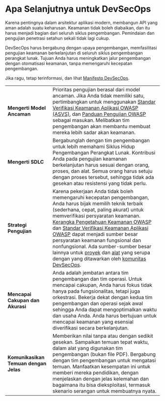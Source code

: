 # Apa Selanjutnya untuk DevSecOps

Karena pentingnya dalam arsitektur aplikasi modern, membangun API yang aman adalah suatu keharusan. Keamanan tidak boleh diabaikan, dan itu harus menjadi bagian dari seluruh siklus pengembangan. Pemindaian dan pengujian penetrasi setahun sekali tidak lagi cukup.

DevSecOps harus bergabung dengan upaya pengembangan, memfasilitasi pengujian keamanan berkelanjutan di seluruh siklus pengembangan perangkat lunak. Tujuan Anda harus meningkatkan jalur pengembangan dengan otomatisasi keamanan, tanpa memengaruhi kecepatan pengembangan.

Jika ragu, tetap terinformasi, dan lihat [Manifesto DevSecOps][1].

| | |
|-|-|
| **Mengerti Model Ancaman** | Prioritas pengujian berasal dari model ancaman. Jika Anda tidak memiliki satu, pertimbangkan untuk menggunakan [Standar Verifikasi Keamanan Aplikasi OWASP (ASVS)][2], dan [Panduan Pengujian OWASP][3] sebagai masukan. Melibatkan tim pengembangan akan membantu membuat mereka lebih sadar akan keamanan. |
| **Mengerti SDLC** | Bergabunglah dengan tim pengembangan untuk lebih memahami Siklus Hidup Pengembangan Perangkat Lunak. Kontribusi Anda pada pengujian keamanan berkelanjutan harus sesuai dengan orang, proses, dan alat. Semua orang harus setuju dengan proses tersebut, sehingga tidak ada gesekan atau resistensi yang tidak perlu. |
| **Strategi Pengujian** | Karena pekerjaan Anda tidak boleh memengaruhi kecepatan pengembangan, Anda harus bijak memilih teknik terbaik (sederhana, cepat, paling akurat) untuk memverifikasi persyaratan keamanan. [Kerangka Pengetahuan Keamanan OWASP][4] dan [Standar Verifikasi Keamanan Aplikasi OWASP][2] dapat menjadi sumber besar persyaratan keamanan fungsional dan nonfungsional. Ada sumber-sumber besar lainnya untuk [proyek][5] dan [alat][6] yang serupa dengan yang ditawarkan oleh [komunitas DevSecOps][7]. |
| **Mencapai Cakupan dan Akurasi** | Anda adalah jembatan antara tim pengembangan dan tim operasi. Untuk mencapai cakupan, Anda harus fokus tidak hanya pada fungsionalitas, tetapi juga orkestrasi. Bekerja dekat dengan kedua tim pengembangan dan operasi sejak awal sehingga Anda dapat mengoptimalkan waktu dan usaha Anda. Anda harus bertujuan untuk mencapai keamanan yang esensial diverifikasi secara berkelanjutan. |
| **Komunikasikan Temuan dengan Jelas** | Memberikan nilai tanpa atau dengan sedikit gesekan. Sampaikan temuan tepat waktu, dalam alat yang digunakan tim pengembangan (bukan file PDF). Bergabung dengan tim pengembangan untuk mengatasi temuan. Manfaatkan kesempatan ini untuk memberi mereka pendidikan, dengan menjelaskan dengan jelas kelemahan dan bagaimana itu bisa dieksploitasi, termasuk skenario serangan untuk membuatnya nyata. |

[1]: https://www.devsecops.org/
[2]: https://owasp.org/www-project-application-security-verification-standard/
[3]: https://owasp.org/www-project-web-security-testing-guide/
[4]: https://owasp.org/www-project-security-knowledge-framework/
[5]: http://devsecops.github.io/
[6]: https://github.com/devsecops/awesome-devsecops
[7]: http://devsecops.org